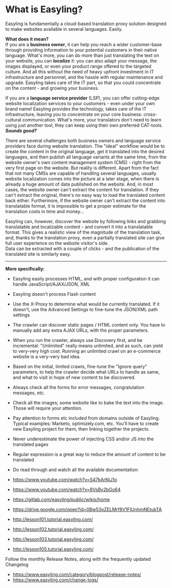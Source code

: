 # What is Easyling?

Easyling is fundamentally a cloud-based translation proxy solution designed to make websites available in several languages. Easily.

**What does it mean?**  
If you are a **business owner**, it can help you reach a wider customer-base through providing information to your potential customers in their native language. What's more, you can do more than just translating the text on your website, you can ***localize*** it: you can also adapt your message, the images displayed, or even your product range offered to the targeted culture. And all this without the need of heavy upfront investment in IT infrastructure and personnel, and the hassle with regular maintenance and upgrade. Easyling takes care of the IT part, so that you could concentrate on the content - and growing your business.  


If you are a **language service provider** (LSP), you can offer cutting-edge website localization services to your customers - even under your own brand name! Easyling provides the technology, takes care of the IT infrastructure, leaving you to concentrate on your core business: cross-cultural communication. What's more, your translators don't need to learn using just another tool, they can keep using their own preferred CAT-tools.  
***Sounds good?***

There are several challenges both business owners and language service providers face during website translation. The "ideal" workflow would be to create the  content in the original language, get it translated into the desired languages, and then publish all language variants at the same time, from the website owner's own content management system (CMS) - right from the very first page on the website. But reality is different. Apart from the fact that not many CMSs are capable of handling several languages, usually website localization comes into the picture at a later stage, when there is already a huge amount of data published on the website. And, in most cases, the website owner can't extract the content for translation. If they can't extract the original, there's no easy way to load the translated content back either. Furthermore, if the website owner can't extract the content into translatable format, it is impossible to get a proper estimate for the translation costs in time and money...

Easyling can, however, discover the website by following links and grabbing translatable and localizable content - and convert it into a translatable format. This gives a realistic view of the magnitude of the translation task, and, thanks to the translation proxy, even a partially translated site can give full user experience on the website visitor's side.  
Data can be extracted with a couple of clicks - and the publication of the translated site is similarly easy.

----------
**More specifically:**  
- Easyling easily processes HTML, and with proper configuration it can handle JavaScript/AJAX/JSON, XML
- Easyling doesn't process Flash content
- Use the X-Proxy to determine what would be currently translated. If it doesn't, use the Advanced Settings to fine-tune the JSON/XML path settings
- The crawler can discover static pages / HTML content only. You have to manually add any extra AJAX URLs, with the proper parameters.
- When you run the crawler, always use Discovery first, and be incremental: "Unlimited" really means unlimited, and as such, can yield to very-very high cost. Running an unlimited crawl on an e-commerce website is a very-very bad idea.
- Based on the initial, limited crawls, fine-tune the "Ignore query" parameters, to help the crawler decide what URLs to handle as same, and what to visit in hope of new content to be discovered.
- Always check all the forms for error messages, congratulation messages, etc.
- Check all the images; some website like to bake the text into the image. Those will require your attention.
- Pay attention to forms etc included from domains outside of Easyling. Typical examples: Marketo, optimizely.com, etc. You'll have to create new Easyling project for them, then linking together the projects.
- Never underestimate the power of injecting CSS and/or JS into the translated pages
- Regular expression is a great way to reduce the amount of content to be translated
- Do read through and watch all the available documentation:

- https://www.youtube.com/watch?v=S47kArNiJ1o
- https://www.youtube.com/watch?v=8VsBy2bGo64
- https://gitlab.com/easyling/public/wikis/home
- https://drive.google.com/open?id=0Bw53oZELMrf8V1FIUnhmNEtubTA

- http://lesson101.tutorial.easyling.com/
- http://lesson102.tutorial.easyling.com/
- http://lesson103.tutorial.easyling.com/
- http://lesson105.tutorial.easyling.com/

Follow the monthly Release Notes, along with the frequently updated Changelog

- https://www.easyling.com/category/blogpost/release-notes/
- https://www.easyling.com/change-logs/
